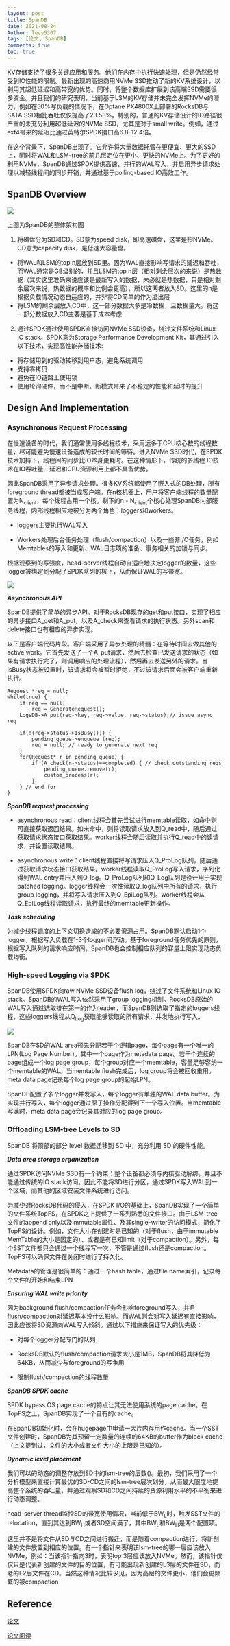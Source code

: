 ```yaml
---
layout: post
title: SpanDB
date: 2021-08-24
Author: levy5307
tags: [论文, SpanDB]
comments: true
toc: true
---
```


KV存储支持了很多关键应用和服务。他们在内存中执行快速处理，但是仍然经常受到IO性能的限制。最新出现的高速商用NVMe SSD推动了新的KV系统设计，以利用其超低延迟和高带宽的优势。同时，将整个数据库扩展到该高端SSD需要很多资金。并且我们的研究表明，当前基于LSM的KV存储并未完全发挥NVMe的潜力，例如在50%写负载的情况下，在Optane PX4800X上部署的RocksDB与SATA SSD相比吞吐仅仅提高了23.58%。特别的，普通的KV存储设计的IO路径很严重的未充分利用超低延迟的NVMe SSD，尤其是对于small write。例如，通过ext4带来的延迟比通过英特尔SPDK接口高6.8-12.4倍。

在这个背景下，SpanDB出现了。它允许将大量数据托管在更便宜、更大的SSD上，同时将WAL和LSM-tree的前几层定位在更小、更快的NVMe上。为了更好的利用NVMe，SpanDB通过SPDK提供高速、并行的WAL写入，并启用异步请求处理以减轻线程间的同步开销，并通过基于polling-based IO高效工作。

## SpanDB Overview

![](../images/spandb-overview.jpg)

上图为SpanDB的整体架构图

1. 将磁盘分为SD和CD。SD意为speed disk，即高速磁盘，这里是指NVMe。CD意为capacity disk，是低速大容量盘。
  - 将WAL和LSM的top n层放到SD里。因为WAL直接影响写请求的延迟和吞吐，而WAL通常是GB级别的，并且LSM的top n层（相对剩余层次的来说）是热数据（其实这里准确来说应该是最新写入的数据，未必就是热数据，只是相对剩余层次来说，热数据的概率和比例会更高），所以这两者放入SD。这里的n是根据负载情况动态自适应的，并非将CD简单的作为溢出层
  - 将LSM的剩余层放入CD中，这一部分数据大多是冷数据，且数据量大。将这一部分数据放入CD主要是基于成本考虑
2. 通过SPDK通过使用SPDK直接访问NVMe SSD设备，绕过文件系统和Linux IO stack。SPDK意为Storage Performance Development Kit，其通过引入以下技术，实现高性能存储技术:
  - 将存储用到的驱动转移到用户态，避免系统调用
  - 支持零拷贝
  - 避免在IO链路上使用锁
  - 使用轮询硬件，而不是中断。断模式带来了不稳定的性能和延时的提升

## Design And Implementation

### Asynchronous Request Processing

在慢速设备的时代，我们通常使用多线程技术，采用远多于CPU核心数的线程数量，尽可能避免慢速设备造成的较长时间的等待。进入NVMe SSD时代，在SPDK技术加持下，线程间的同步比IO本身更耗时。在这种情形下，传统的多线程 IO技术在IO吞吐量、延迟和CPU资源利用上都不具备优势。

因此SpanDB采用了异步请求处理。很多KV系统都使用了嵌入式的DB处理，所有foreground thread都被当成客户端。在n核机器上，用户将客户端线程的数量配置为N<sub>client</sub>，每个线程占用一个核。剩下的n - N<sub>client</sub>个核心处理SpanDB内部服务线程，内部线程相应地被分为两个角色：loggers和workers。 

- loggers主要执行WAL写入

- Workers处理后台任务处理（flush/compaction）以及一些非I/O任务，例如Memtables的写入和更新、WAL日志项的准备、事务相关的加锁与同步。

根据观察到的写强度，head-server线程自动自适应地决定logger的数量，这些logger被绑定到分配了SPDK队列的核上，从而保证WAL的写带宽。

![](../images/spandb-async-process.png)

***Asynchronous API*** 

SpanDB提供了简单的异步API。对于RocksDB现存的get和put接口，实现了相应的异步接口A_get和A_put，以及A_check来查看请求的执行状态。另外scan和delete接口也有相应的异步实现。

以下是客户端代码片段。客户端采用了异步处理的精髓：在等待时间去做其他的active work。它首先发送了一个A_put请求，然后去检查已发送请求的状态（如果有请求执行完了，则调用响应的处理流程），然后再去发送另外的请求。当IsBusy状态被设置时，该请求将会被暂时拒绝，不过该请求后面会被客户端重新执行。

```
Request *req = null;
while(true) {
    if(req == null)
        req = GenerateRequest();
    LogsDB->A_put(req->key, req->value, req->status);// issue async req

    if(!(req->status->IsBusy())) {
        pending_queue->enqueue (req);
        req = null; // ready to generate next req
    }
    for(Request* r in pending_queue) {
        if (A_check(r->status)==completed) { // check outstanding reqs
            pending_queue.remove(r);
            custom_process(r);
        }
    } // end for
}
```

***SpanDB request processing***

- asynchronous read：client线程会首先尝试进行memtable读取，如命中则可直接获取返回结果。如未命中，则将读取请求放入到Q_read中，随后通过获取请求状态接口获取结果。worker线程会随后读取并执行Q_read中的读请求，并设置读取结果。

- asynchronous write：client线程直接将写请求压入Q_ProLog队列，随后通过获取请求状态接口获取结果。worker线程读取Q_ProLog写入请求，序列化得到WAL entry并压入到Q_log。Q_ProLog队列和Q_Log队列是设计用于实现batched logging。logger线程会一次性读取Q_log队列中所有的请求，执行group logging，并将写入请求压入到Q_EpiLog队列。worker线程会从Q_EpiLog线程读取请求，执行最终的memtable更新操作。

***Task scheduling***

为减少线程调度的上下文切换造成的不必要资源占用。SpanDB默认启动1个logger，根据写入负载在1-3个logger间浮动。基于foreground任务优先的原则，根据写入队列的请求响应时间，SpanDB也会控制相应队列的容量上限实现动态负载均衡。

### High-speed Logging via SPDK

SpanDB使用SPDK向raw NVMe SSD设备flush log，绕过了文件系统和Linux IO stack。SpanDB的WAL写入依然采用了group logging机制。RocksDB原始的WAL写入通过选取排在第一的作为leader，而SpanDB则选取了指定的loggers线程，这些loggers线程从Q<sub>Log</sub>获取能够读取的所有请求，并发地执行写入。

![](../images/spandb-log-vis-spdk.png)

SpanDB在SD的WAL area预先分配若干个逻辑page，每个page有一个唯一的LPN(Log Page Number)。其中一个page作为metadata page。若干个连续的page组成一个log page group，每个group对应一个memtable，容量足够容纳一个memtable的WAL。当memtable flush完成后，log group将会被回收重用。meta data page记录每个log page group的起始LPN。

SpanDB配置了多个logger并发写入，每个logger有单独的WAL data buffer。为实现并行写入，每个logger通过原子操作分配得到下一个写入位置。当memtable写满时，meta data page会记录其对应的log page group。

### Offloading LSM-tree Levels to SD

SpanDB 将顶部的部分 level 数据迁移到 SD 中，充分利用 SD 的硬件性能。

***Data area storage organization***

通过SPDK访问NVMe SSD有一个约束：整个设备都必须与内核驱动解绑，并且不能通过传统的IO stack访问。因此不能将SD进行分区，通过SPDK写入WAL到一个区域，而其他的区域安装文件系统进行访问。

为减少对RocksDB代码的侵入，在SPDK I/O的基础上，SpanDB实现了一个简单的文件系统TopFS，在SPDK之上提供了一系列熟悉的文件接口。由于LSM-tree文件的append only以及immutable属性、及其single-writer的访问模式，简化了TopFS的设计。例如，文件大小在创建时是已知的（对于flush，由于immutable MemTable的大小是固定的）、或者是有已知limit（对于compaction）。另外，每个SST文件都只会通过一个线程写一次，不管是通过flush还是compaction。TopFS可以确保文件在关闭时进行了持久化。

Metadata的管理是很简单的：通过一个hash table，通过file name索引，记录每个文件的开始和结束LPN

***Ensuring WAL write priority***

因为background flush/compaction任务会影响foreground写入，并且flush/compaction对延迟基本没什么影响。而WAL则会对写入延迟有直接影响，因此应该将SD资源向WAL写入倾斜。通过以下措施来保证写入的优先级：

- 对每个logger分配专门的队列

- RocksDB默认的flush/compaction请求大小是1MB，SpanDB将其降低为64KB，从而减少与foreground的写争用

- 限制flush/compaction的线程数量

***SpanDB SPDK cache***

SPDK bypass OS page cache的特点让其无法使用系统的page cache。在TopFS之上，SpanDB实现了一个自有的cache。

在SpanDB初始化时，会在hugepage中申请一大片内存用作cache。当一个SST文件创建时，SpanDB为其预留一定数量的连续的64KB的buffer作为block cache（上文提到过，文件的大小或者文件大小的上限是已知的）。

***Dynamic level placement***

我们可以的动态的调整存放到SD中的lsm-tree的层数()。最初，我们采用了一个分析模型来直接计算最优的SD-CD之间的lsm-tree层次划分，从而最大限度地提高整个系统的吞吐量，并通过观察SD和CD之间持续的资源利用水平的不平衡来进行动态调整。

head-server thread监控SD的带宽使用情况，当前低于BW<sub>L</sub>时，触发SST文件的relocation，直到其达到BW<sub>H</sub>或者SD空间满了，其中BW<sub>L</sub>和BW<sub>H</sub>是两个配置项。

这里并不是将文件从SD与CD之间进行搬迁，而是随着compaction进行，将新创建的文件放置到相应的位置。有一个指针来表明该lsm-tree的哪一层应该放入NVMe，例如：当该指针指向3时，表明top 3层应该放入NVMe。然而，该指针仅仅只是代表新创建的文件的目的位置，有可能出现新创建的L3层的文件在SD，而老的L2层文件在CD。当然这种情况比较少见，因为高层的文件更小，他们会更频繁的被compaction

## Reference

[论文](https://www.usenix.org/conference/fast21/presentation/chen-hao)

[论文阅读](https://www.jianshu.com/p/c7bcba398259)
